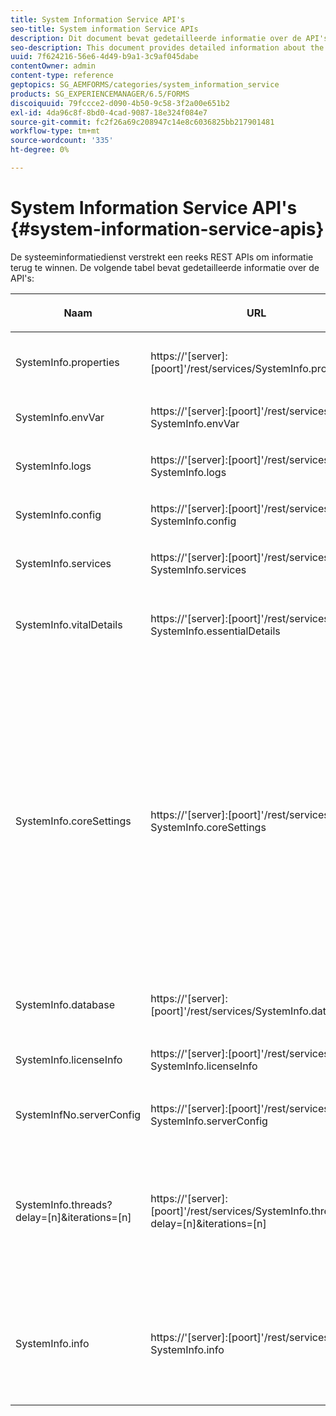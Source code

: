 ```yaml
---
title: System Information Service API's
seo-title: System information Service APIs
description: Dit document bevat gedetailleerde informatie over de API's die worden geleverd door de systeeminformatiedienst.
seo-description: This document provides detailed information about the APIs provided bythesystem information service.
uuid: 7f624216-56e6-4d49-b9a1-3c9af045dabe
contentOwner: admin
content-type: reference
geptopics: SG_AEMFORMS/categories/system_information_service
products: SG_EXPERIENCEMANAGER/6.5/FORMS
discoiquuid: 79fccce2-d090-4b50-9c58-3f2a00e651b2
exl-id: 4da96c8f-8bd0-4cad-9087-18e324f084e7
source-git-commit: fc2f26a69c208947c14e8c6036825bb217901481
workflow-type: tm+mt
source-wordcount: '335'
ht-degree: 0%

---
```


# System Information Service API&#39;s {#system-information-service-apis}

De systeeminformatiedienst verstrekt een reeks REST APIs om informatie terug te winnen. De volgende tabel bevat gedetailleerde informatie over de API&#39;s:

<table>
 <thead>
  <tr>
   <th><p>Naam</p></th>
   <th><p>URL</p></th>
   <th><p>Beschrijving</p></th>
  </tr>
 </thead>
 <tbody>
  <tr>
   <td><p>SystemInfo.properties</p></td>
   <td><p>https://'[server]:[poort]'/rest/services/SystemInfo.properties'</p></td>
   <td><p>Deze API omvat <a href="https://docs.oracle.com/javase/6/docs/api/java/lang/System.html#getProperties()">system.getProperties</a> Java API. De configuratie van de huidige werkomgeving wordt opgehaald. </p></td>
  </tr>
  <tr>
   <td><p>SystemInfo.envVar</p></td>
   <td><p>https://'[server]:[poort]'/rest/services/ SystemInfo.envVar</p></td>
   <td><p>Hiermee worden alle omgevingsvariabelen van het hostbesturingssysteem opgehaald. </p></td>
  </tr>
  <tr>
   <td><p>SystemInfo.logs</p></td>
   <td><p>https://'[server]:[poort]'/rest/services/ SystemInfo.logs</p></td>
   <td><p>Downloadt een ZIP-bestand dat de logboeken van de toepassingsserver bevat. </p></td>
  </tr>
  <tr>
   <td><p>SystemInfo.config</p></td>
   <td><p>https://'[server]:[poort]'/rest/services/ SystemInfo.config</p></td>
   <td><p>Hiermee wordt alle inhoud van het bestand config.xml opgehaald. </p></td>
  </tr>
  <tr>
   <td><p>SystemInfo.services</p></td>
   <td><p>https://'[server]:[poort]'/rest/services/ SystemInfo.services</p></td>
   <td><p>Haalt status- en configuratieparameters van AEM formulierservices op.</p></td>
  </tr>
  <tr>
   <td><p>SystemInfo.vitalDetails</p></td>
   <td><p>https://'[server]:[poort]'/rest/services/ SystemInfo.essentialDetails</p></td>
   <td><p>Haalt serveruptime, JVM-argumenten, systeemgeheugen, heapgrootte, naam van het besturingssysteem, aantal actieve threads en aantal threads op. </p></td>
  </tr>
  <tr>
   <td><p>SystemInfo.coreSettings</p></td>
   <td><p>https://'[server]:[poort]'/rest/services/ SystemInfo.coreSettings</p></td>
   <td><p>Haalt waarden op van de volgende eigenschappen:</p>
    <ul>
     <li><p>AdobeTempDir</p></li>
     <li><p>AdobeServerFontDir</p></li>
     <li><p>CustomerFontDir</p></li>
     <li><p>GlobalDocumentStorageRootDir</p></li>
     <li><p>DefaultDocumentMaxInlineSize</p></li>
     <li><p>DefaultDocumentDisposalTimeout</p></li>
     <li><p>EnableDocumentDBStorage</p></li>
     <li><p>GlobalDocumentStorageUseNetworkShare</p></li>
     <li><p>EnableFIPS</p></li>
     <li><p>EnableWSDL</p></li>
     <li><p>DataServicesConfigFile </p></li>
     <li><p>EnableRDS</p></li>
    </ul><p></p></td>
  </tr>
  <tr>
   <td><p>SystemInfo.database</p></td>
   <td><p>https://'[server]:[poort]'/rest/services/SystemInfo.database</p></td>
   <td><p>Hiermee wordt gedetailleerde informatie over de database opgehaald.</p></td>
  </tr>
  <tr>
   <td><p>SystemInfo.licenseInfo</p></td>
   <td><p>https://'[server]:[poort]'/rest/services/ SystemInfo.licenseInfo</p></td>
   <td><p>Hiermee worden versie- en licentiegegevens opgehaald van geïnstalleerde AEM formulieronderdelen. </p></td>
  </tr>
  <tr>
   <td><p>SystemInfNo.serverConfig</p></td>
   <td><p>https://'[server]:[poort]'/rest/services/ SystemInfo.serverConfig</p></td>
   <td><p>Downloadt configuratiebestanden van de hosttoepassingsserver. </p></td>
  </tr>
  <tr>
   <td><p>SystemInfo.threads?delay=[n]&amp;iterations=[n]</p></td>
   <td><p>https://'[server]:[poort]'/rest/services/SystemInfo.threads?delay=[n]&amp;iterations=[n]</p></td>
   <td><p>Haalt aantal en stapelspoor van actieve draden terug. De volgende parameters worden geaccepteerd:</p>
    <ul>
     <li><p>iterations= [n]: Geeft het aantal herhalingen op. Vervang n door een getal. </p></li>
     <li><p>Delay= [n]: Geeft het aantal milliseconden op dat moet worden gewacht voordat de volgende herhaling wordt gestart. </p></li>
    </ul><p></p></td>
  </tr>
  <tr>
   <td><p>SystemInfo.info</p></td>
   <td><p>https://'[server]:[poort]'/rest/services/ SystemInfo.info</p></td>
   <td><p>Deze API is een omslag voor alle de dienstAPIs van de systeeminformatie. Intern worden alle API's voor systeeminformatie uitgevoerd en wordt informatie gedownload in de ZIP-indeling. </p><p><i><strong>notitie</strong>: SystemInfo.info verstrekt geen telling en stackspoor van actieve draden. </i></p></td>
  </tr>
 </tbody>
</table>
